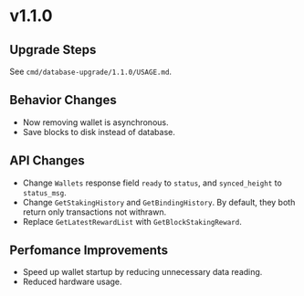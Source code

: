 # v1.1.0

## Upgrade Steps
See `cmd/database-upgrade/1.1.0/USAGE.md`.

## Behavior Changes
* Now removing wallet is asynchronous.
* Save blocks to disk instead of database.

## API Changes
* Change `Wallets` response field `ready` to `status`, and `synced_height` to `status_msg`.
* Change `GetStakingHistory` and `GetBindingHistory`. By default, they both return only transactions not withrawn.
* Replace `GetLatestRewardList` with `GetBlockStakingReward`.

## Perfomance Improvements
* Speed up wallet startup by reducing unnecessary data reading.
* Reduced hardware usage.
